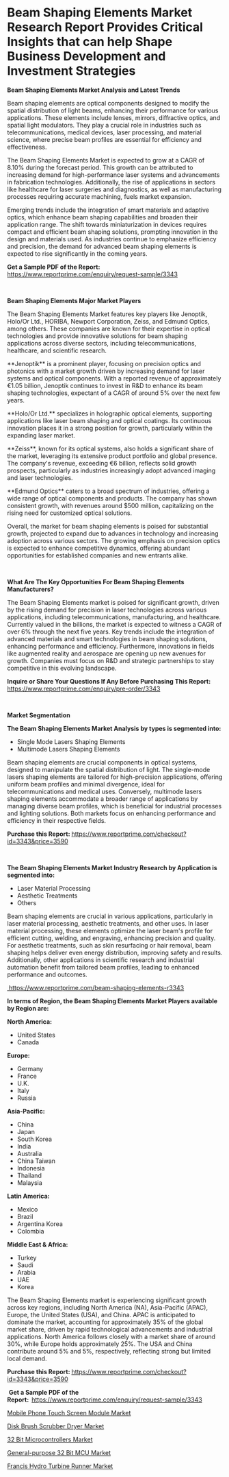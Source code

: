 <p><h1>Beam Shaping Elements Market Research Report Provides Critical Insights that can help Shape Business Development and Investment Strategies</h1></p><p><strong>Beam Shaping Elements Market Analysis and Latest Trends</strong></p>
<p><p>Beam shaping elements are optical components designed to modify the spatial distribution of light beams, enhancing their performance for various applications. These elements include lenses, mirrors, diffractive optics, and spatial light modulators. They play a crucial role in industries such as telecommunications, medical devices, laser processing, and material science, where precise beam profiles are essential for efficiency and effectiveness.</p><p>The Beam Shaping Elements Market is expected to grow at a CAGR of 8.10% during the forecast period. This growth can be attributed to increasing demand for high-performance laser systems and advancements in fabrication technologies. Additionally, the rise of applications in sectors like healthcare for laser surgeries and diagnostics, as well as manufacturing processes requiring accurate machining, fuels market expansion. </p><p>Emerging trends include the integration of smart materials and adaptive optics, which enhance beam shaping capabilities and broaden their application range. The shift towards miniaturization in devices requires compact and efficient beam shaping solutions, prompting innovation in the design and materials used. As industries continue to emphasize efficiency and precision, the demand for advanced beam shaping elements is expected to rise significantly in the coming years.</p></p>
<p><strong>Get a Sample PDF of the Report:&nbsp;</strong> <a href="https://www.reportprime.com/enquiry/request-sample/3343?utm_campaign=1133&utm_medium=2&utm_source=Github&utm_content=ia&utm_term=10102024&utm_id=beam-shaping-elements">https://www.reportprime.com/enquiry/request-sample/3343</a></p>
<p>&nbsp;</p>
<p><strong>Beam Shaping Elements Major Market Players</strong></p>
<p><p>The Beam Shaping Elements Market features key players like Jenoptik, Holo/Or Ltd., HORIBA, Newport Corporation, Zeiss, and Edmund Optics, among others. These companies are known for their expertise in optical technologies and provide innovative solutions for beam shaping applications across diverse sectors, including telecommunications, healthcare, and scientific research.</p><p>**Jenoptik** is a prominent player, focusing on precision optics and photonics with a market growth driven by increasing demand for laser systems and optical components. With a reported revenue of approximately €1.05 billion, Jenoptik continues to invest in R&D to enhance its beam shaping technologies, expectant of a CAGR of around 5% over the next few years.</p><p>**Holo/Or Ltd.** specializes in holographic optical elements, supporting applications like laser beam shaping and optical coatings. Its continuous innovation places it in a strong position for growth, particularly within the expanding laser market.</p><p>**Zeiss**, known for its optical systems, also holds a significant share of the market, leveraging its extensive product portfolio and global presence. The company's revenue, exceeding €6 billion, reflects solid growth prospects, particularly as industries increasingly adopt advanced imaging and laser technologies.</p><p>**Edmund Optics** caters to a broad spectrum of industries, offering a wide range of optical components and products. The company has shown consistent growth, with revenues around $500 million, capitalizing on the rising need for customized optical solutions.</p><p>Overall, the market for beam shaping elements is poised for substantial growth, projected to expand due to advances in technology and increasing adoption across various sectors. The growing emphasis on precision optics is expected to enhance competitive dynamics, offering abundant opportunities for established companies and new entrants alike.</p></p>
<p>&nbsp;</p>
<p><strong>What Are The Key Opportunities For Beam Shaping Elements Manufacturers?</strong></p>
<p><p>The Beam Shaping Elements market is poised for significant growth, driven by the rising demand for precision in laser technologies across various applications, including telecommunications, manufacturing, and healthcare. Currently valued in the billions, the market is expected to witness a CAGR of over 6% through the next five years. Key trends include the integration of advanced materials and smart technologies in beam shaping solutions, enhancing performance and efficiency. Furthermore, innovations in fields like augmented reality and aerospace are opening up new avenues for growth. Companies must focus on R&D and strategic partnerships to stay competitive in this evolving landscape.</p></p>
<p><strong>Inquire or Share Your Questions If Any Before Purchasing This Report:</strong> <a href="https://www.reportprime.com/enquiry/pre-order/3343?utm_campaign=1133&utm_medium=2&utm_source=Github&utm_content=ia&utm_term=10102024&utm_id=beam-shaping-elements">https://www.reportprime.com/enquiry/pre-order/3343</a></p>
<p>&nbsp;</p>
<p><strong>Market Segmentation</strong></p>
<p><strong>The Beam Shaping Elements Market Analysis by types is segmented into:</strong></p>
<p><ul><li>Single Mode Lasers Shaping Elements</li><li>Multimode Lasers Shaping Elements</li></ul></p>
<p><p>Beam shaping elements are crucial components in optical systems, designed to manipulate the spatial distribution of light. The single-mode lasers shaping elements are tailored for high-precision applications, offering uniform beam profiles and minimal divergence, ideal for telecommunications and medical uses. Conversely, multimode lasers shaping elements accommodate a broader range of applications by managing diverse beam profiles, which is beneficial for industrial processes and lighting solutions. Both markets focus on enhancing performance and efficiency in their respective fields.</p></p>
<p><strong>Purchase this Report:&nbsp;</strong><a href="https://www.reportprime.com/checkout?id=3343&price=3590&utm_campaign=1133&utm_medium=2&utm_source=Github&utm_content=ia&utm_term=10102024&utm_id=beam-shaping-elements">https://www.reportprime.com/checkout?id=3343&price=3590</a></p>
<p>&nbsp;</p>
<p><strong>The Beam Shaping Elements Market Industry Research by Application is segmented into:</strong></p>
<p><ul><li>Laser Material Processing</li><li>Aesthetic Treatments</li><li>Others</li></ul></p>
<p><p>Beam shaping elements are crucial in various applications, particularly in laser material processing, aesthetic treatments, and other uses. In laser material processing, these elements optimize the laser beam's profile for efficient cutting, welding, and engraving, enhancing precision and quality. For aesthetic treatments, such as skin resurfacing or hair removal, beam shaping helps deliver even energy distribution, improving safety and results. Additionally, other applications in scientific research and industrial automation benefit from tailored beam profiles, leading to enhanced performance and outcomes.</p></p>
<p><a href="https://www.reportprime.com/beam-shaping-elements-r3343?utm_campaign=1133&utm_medium=2&utm_source=Github&utm_content=ia&utm_term=10102024&utm_id=beam-shaping-elements">&nbsp;https://www.reportprime.com/beam-shaping-elements-r3343</a></p>
<p><strong>In terms of Region, the Beam Shaping Elements Market Players available by Region are:</strong></p>
<p>
    <p> <strong> North America: </strong>
        <ul>
            <li>United States</li>
            <li>Canada</li>
        </ul>
        </p> 
    <p> <strong> Europe: </strong>
        <ul>
            <li>Germany</li>
            <li>France</li>
            <li>U.K.</li>
            <li>Italy</li>
            <li>Russia</li>
        </ul>
        </p> 
    <p> <strong> Asia-Pacific: </strong>
        <ul>
            <li>China</li>
            <li>Japan</li>
            <li>South Korea</li>
            <li>India</li>
            <li>Australia</li>
            <li>China Taiwan</li>
            <li>Indonesia</li>
            <li>Thailand</li>
            <li>Malaysia</li>
        </ul>
        </p> 
    <p> <strong> Latin America: </strong>
        <ul>
            <li>Mexico</li>
            <li>Brazil</li>
            <li>Argentina Korea</li>
            <li>Colombia</li>
        </ul>
        </p> 
    <p> <strong> Middle East & Africa: </strong>
        <ul>
            <li>Turkey</li>
            <li>Saudi</li>
            <li>Arabia</li>
            <li>UAE</li>
            <li>Korea</li>
        </ul>
    </p>
    </p>
<p><p>The Beam Shaping Elements market is experiencing significant growth across key regions, including North America (NA), Asia-Pacific (APAC), Europe, the United States (USA), and China. APAC is anticipated to dominate the market, accounting for approximately 35% of the global market share, driven by rapid technological advancements and industrial applications. North America follows closely with a market share of around 30%, while Europe holds approximately 25%. The USA and China contribute around 5% and 5%, respectively, reflecting strong but limited local demand.</p></p>
<p><strong>Purchase this Report: </strong><a href="https://www.reportprime.com/checkout?id=3343&price=3590&utm_campaign=1133&utm_medium=2&utm_source=Github&utm_content=ia&utm_term=10102024&utm_id=beam-shaping-elements">https://www.reportprime.com/checkout?id=3343&price=3590</a></p>
<p>&nbsp;<strong>Get a Sample PDF of the Report:&nbsp;&nbsp;</strong><a href="https://www.reportprime.com/enquiry/request-sample/3343?utm_campaign=1133&utm_medium=2&utm_source=Github&utm_content=ia&utm_term=10102024&utm_id=beam-shaping-elements">https://www.reportprime.com/enquiry/request-sample/3343</a></p>
<p><strong></strong></p>
<p><p><a href="https://github.com/WillieWoodard/Market-Research-Report-List-6/blob/main/mobile-phone-touch-screen-module-market.md?utm_campaign=1133&utm_medium=2&utm_source=Github&utm_content=ia&utm_term=10102024&utm_id=beam-shaping-elements">Mobile Phone Touch Screen Module Market</a></p><p><a href="https://www.linkedin.com/pulse/exploring-disk-brush-scrubber-dryer-market-strategic-insights-aslke?utm_campaign=1133&utm_medium=2&utm_source=Github&utm_content=ia&utm_term=10102024&utm_id=beam-shaping-elements">Disk Brush Scrubber Dryer Market</a></p><p><a href="https://www.linkedin.com/pulse/32-bit-microcontrollers-market-refracting-trends-consumer-behaviors-o7ewe?utm_campaign=1133&utm_medium=2&utm_source=Github&utm_content=ia&utm_term=10102024&utm_id=beam-shaping-elements">32 Bit Microcontrollers Market</a></p><p><a href="https://www.linkedin.com/pulse/general-purpose-32-bit-mcu-market-innovations-trends-comprehensive-o4sbe?utm_campaign=1133&utm_medium=2&utm_source=Github&utm_content=ia&utm_term=10102024&utm_id=beam-shaping-elements">General-purpose 32 Bit MCU Market</a></p><p><a href="https://www.linkedin.com/pulse/digital-transformation-francis-hydro-turbine-runner-industry-market-2mhie?utm_campaign=1133&utm_medium=2&utm_source=Github&utm_content=ia&utm_term=10102024&utm_id=beam-shaping-elements">Francis Hydro Turbine Runner Market</a></p></p>